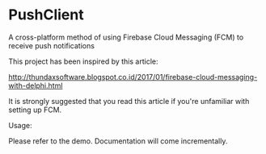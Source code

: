 # PushClient
A cross-platform method of using Firebase Cloud Messaging (FCM) to receive push notifications

This project has been inspired by this article:

  http://thundaxsoftware.blogspot.co.id/2017/01/firebase-cloud-messaging-with-delphi.html

It is strongly suggested that you read this article if you're unfamiliar with setting up FCM.

Usage:

Please refer to the demo. Documentation will come incrementally.
